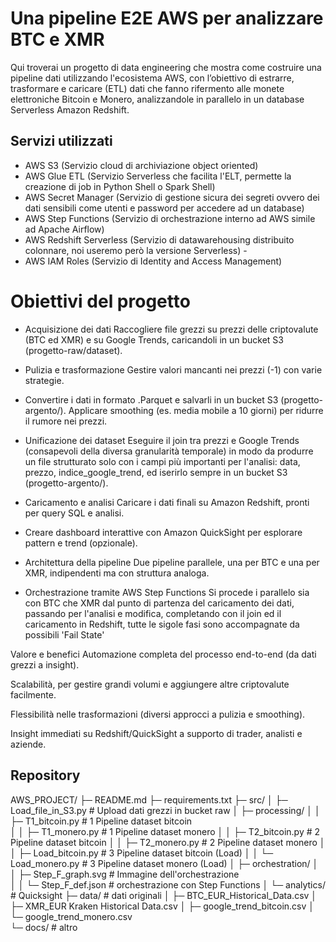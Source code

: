 # Una pipeline E2E AWS per analizzare BTC e XMR
Qui troverai un progetto di data engineering che mostra come costruire una pipeline dati utilizzando l'ecosistema AWS, con l’obiettivo di estrarre, trasformare e caricare (ETL) dati che fanno rifermento alle monete elettroniche Bitcoin e Monero, analizzandole in parallelo in un database Serverless Amazon Redshift.

## Servizi utilizzati
- AWS S3 (Servizio cloud di archiviazione object oriented)
- AWS Glue ETL (Servizio Serverless che facilita l'ELT, permette la creazione di job in Python Shell o Spark Shell)
- AWS Secret Manager (Servizio di gestione sicura dei segreti ovvero dei dati sensibili come utenti e password per accedere ad un database)
- AWS Step Functions (Servizio di orchestrazione interno ad AWS simile ad Apache Airflow)
- AWS Redshift Serverless (Servizio di datawarehousing distribuito colonnare, noi useremo però la versione Serverless) -
- AWS IAM Roles (Servizio di Identity and Access Management)

# Obiettivi del progetto
- Acquisizione dei dati
Raccogliere file grezzi su prezzi delle criptovalute (BTC ed XMR) e su Google Trends, caricandoli in un bucket S3 (progetto-raw/dataset).

- Pulizia e trasformazione
Gestire valori mancanti nei prezzi (-1) con varie strategie.

- Convertire i dati in formato .Parquet e salvarli in un bucket S3 (progetto-argento/).
Applicare smoothing (es. media mobile a 10 giorni) per ridurre il rumore nei prezzi.

- Unificazione dei dataset
Eseguire il join tra prezzi e Google Trends (consapevoli della diversa granularità temporale) in modo da produrre un file strutturato solo con i campi più importanti per l'analisi: data, prezzo, indice_google_trend, ed iserirlo sempre in un bucket S3 (progetto-argento/).

- Caricamento e analisi
Caricare i dati finali su Amazon Redshift, pronti per query SQL e analisi.

- Creare dashboard interattive con Amazon QuickSight per esplorare pattern e trend (opzionale).

- Architettura della pipeline
Due pipeline parallele, una per BTC e una per XMR, indipendenti ma con struttura analoga.

- Orchestrazione tramite AWS Step Functions
Si procede i parallelo sia con BTC che XMR dal punto di partenza del caricamento dei dati, passando per l'analisi e modifica, completando con il join ed il caricamento in Redshift, tutte le sigole fasi sono accompagnate da possibili 'Fail State'

Valore e benefici
Automazione completa del processo end-to-end (da dati grezzi a insight).

Scalabilità, per gestire grandi volumi e aggiungere altre criptovalute facilmente.

Flessibilità nelle trasformazioni (diversi approcci a pulizia e smoothing).

Insight immediati su Redshift/QuickSight a supporto di trader, analisti e aziende.

## Repository
AWS_PROJECT/
├─ README.md
├─ requirements.txt
├─ src/
│  ├─ Load_file_in_S3.py    # Upload dati grezzi in bucket raw
│  ├─ processing/
│  │   ├─ T1_bitcoin.py     # 1 Pipeline dataset bitcoin   
│  │   ├─ T1_monero.py      # 1 Pipeline dataset monero
│  │   ├─ T2_bitcoin.py     # 2 Pipeline dataset bitcoin
│  │   ├─ T2_monero.py      # 2 Pipeline dataset monero
│  │   ├─ Load_bitcoin.py   # 3 Pipeline dataset bitcoin (Load)
│  │   └─ Load_monero.py    # 3 Pipeline dataset monero (Load)
│  ├─ orchestration/
│  │   ├─ Step_F_graph.svg  # Immagine dell'orchestrazione      
│  │   └─ Step_F_def.json   # orchestrazione con Step Functions
│  └─ analytics/            # Quicksight
├─ data/                    # dati originali
│  ├─ BTC_EUR_Historical_Data.csv
│  ├─ XMR_EUR Kraken Historical Data.csv
│  ├─ google_trend_bitcoin.csv
│  └─ google_trend_monero.csv               
└─ docs/                    # altro
